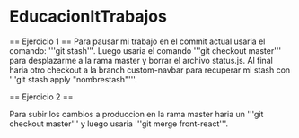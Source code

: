 # EducacionItTrabajos
== Ejercicio 1 ==
Para pausar mi trabajo en el commit actual usaria el comando: '''git stash'''. Luego usaria el comando '''git checkout master''' para desplazarme a la rama master y borrar el archivo status.js.
Al final haria otro checkout a la branch custom-navbar para recuperar mi stash con '''git stash apply "nombrestash"'''.

== Ejercicio 2 ==

Para subir los cambios a produccion en la rama master haria un '''git checkout master''' y luego usaria '''git merge front-react'''.